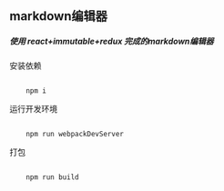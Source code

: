## markdown编辑器

##### 使用 react+immutable+redux 完成的markdown编辑器

安装依赖

<code>
	npm i
</code>

运行开发环境

<code>
	npm run webpackDevServer  
</code>

打包

<code>
	npm run build
</code>